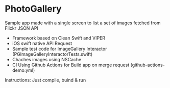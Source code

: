 # PhotoGallery

Sample app made with a single screen to list a set of images fetched from Flickr JSON API

- Framework based on Clean Swift and VIPER
- iOS swift native API Request
- Sample test code for ImageGallery Interactor (PGImageGalleryInteractorTests.swift)
- Chaches images using NSCache
- CI Using Github Actions for Build app on merge request (github-actions-demo.yml)

Instructions: Just compile, buind & run

